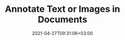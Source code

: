 ---
############################# Static ############################
layout: "product"
date: 2021-04-27T09:31:06+03:00
draft: false

product: "Annotation"
product_tag: "annotation"
platform: ".NET"
platform_tag: "net"

############################# Head ############################
head_title: "C# .NET Document Annotation API | Annotate PDF Word Excel PPTX Image Files"
head_description: "C# .NET Document Annotation API. View, tag, comment & annotate PDF Word DOC DOCX, Excel XLS XLSX, PPT PPTX, OTP, CAD, EMF WMF & image files."

############################# Header ############################
title: "Annotate Text or Images in Documents"
description: "‎Empower your .NET Applications to Add, Edit & Remove all Popular Annotation Types from over 50 document formats for an Easier & Efficient Collaboration.‎"
button:
    enable: true

############################# SubMenu ############################
submenu:
    enable: true
    
    left:
        img_alt: "GroupDocs.Annotation for .NET"
        image: "https://www.groupdocs.cloud/templates/groupdocs/images/product-logos/groupdocs-annotation-net.png"
        product: "GroupDocs.Annotation"
        platform: ".NET"

    middle:
        button:
            # button loop
            - link: "#overview"
              text: "Overview"

            # button loop
            - link: "#features"
              text: "Features"

            # button loop
            - link: "#support"
              text: "Support"

            # button loop
            - link: "https://products.groupdocs.app/annotation"
              text: "Live Demo"

            # button loop
            - link: "https://purchase.groupdocs.com/pricing/annotation/net"
              text: "Pricing"

    right:
        link_download: "https://downloads.groupdocs.com/annotation"
        link_learn: "https://docs.groupdocs.com/annotation/net/"
        link_buy: "https://purchase.groupdocs.com"

############################# Overview ############################
overview:
    enable: true
    content: |
      GroupDocs.Annotation for .NET is a comprehensive set of APIs that helps you build document annotation management applications in C#, ASP.NET and other related .NET technologies. You can create and work with all popular annotation types, such as area, point, text, ellipse, link, underline, polyline, arrow, distance, watermark, image etc for PDF, HTML, Microsoft Office Word, Excel spreadsheets, PowerPoint presentations, Visio, images, CAD drawing and various other formats. The document annotator library allows you to export documents after adding annotations, comments or highlighted notes back to its original format. It also gives you a handy set of data objects through which you can customize annotations as per your requirements.
    tabs:
      enable: true
      
      ## TAB ONE ##
      tab_one:
        description: |
          Following is an overview of GroupDocs.Annotation for .NET:

        right:
          enable: true
          icon: "fab fa-html5"
          title: "Overview"
          content: |
            * Add Annotations
            * Export Annotations
            * Import Annotations
            * User Management
            * Reply Based Comments
            * Annotation Compatibility
            * Abstract Storage
      
      ## TAB TWO ##
      tab_two:
        description: |
          GroupDocs.Annotation for .NET supports all popular [document file formats](https://docs.groupdocs.com/annotation/net/supported-document-formats/) including: Microsoft Office, PDF, images and many others.

        left:
          enable: true
          table:
            # table loop
            - title: "Microsoft Office Formats"
              content: |
                * **Microsoft Word**: DOC, DOCX, DOCM, DOT, DOTX, RTF
                * **Microsoft Excel**: XLS, XLSX, XLSM, XLSB, CSV
                * **Microsoft PowerPoint**: PPT, PPTX, PPTM, POTX, POTM, PPSM, PPS, PPSX
                * **Microsoft Visio**: VSD, VSS, VSDX, VST

        right:
          enable: true
          table:
            # table loop
            - title: "Other Formats"
              content: |
                * **Portable**: PDF (PDF/A-1a, PDF/A-1b, PDF/A-2a)
                * **OpenDocument**: OTP, ODT, OTT, ODS, ODP
                * **Images**: BMP, GIF, JPG, JPEG, PNG, TIFF
                * **AutoCAD**: CAD, DWG, DXF
                * **Metafiles**: EMF, WMF
                * **Email**: EML, EMLX, MSG
                * **Web**: HTM, HTML
                * **Others**: DICOM, DjVu

      ## TAB THREE ##
      tab_three:
        description: |
          GroupDocs.Annotation for .NET supports following Operating Systems, Frameworks & Package Managers:
        
        left:
          enable: true
          table:
            # table loop
            - icon: "fab fa-windows"
              title: "Operating Systems"
              content: |
                * Windows Desktop (x86 & x64)
                * Windows Server (x86 & x64)
                * Windows Azure
                * Linux
                * MacOS

            # table loop
            - icon: "fas fa-code"
              title: "Supported Frameworks"
              content: |
                * .NET Standard 2.0
                * .NET Framework 2.0 or higher
                * .NET Core 2.0 or higher
                * Mono Framework 1.2 or higher

        right:
          enable: true
          table:
            # table loop
            - icon: "fas fa-box"
              title: "Package Manager"
              content: |
                * NuGet
            
            # table loop
            - icon: "fas fa-tools"
              title: "Development Environments"
              content: |
                * Microsoft Visual Studio
                * Xamarin.Android
                * Xamarin.IOS
                * Xamarin.Mac
                * MonoDevelop

############################# Features ############################
features:
    enable: true
    title: "GroupDocs.Annotation for .NET Features"

    feature:
      # feature loop
      - icon: "fas fa-copy"
        content: "Add, Edit & Remove Annotations and Replies in Data Storage"

      # feature loop
      - icon: "fas fa-eye"
        content: "Export Annotations from Data Storage to Document"

      # feature loop
      - icon: "fas fa-bolt"
        content: "Metered License – Controlled Billing by Paying According to API Usage"
      
      # feature loop
      - icon: "fas fa-file-powerpoint"
        content: "Assign User Access Rights to Restrict Annotation Activities on Document"

      # feature loop
      - icon: "fas fa-code"
        content: "Single Function Call to Fetch All Annotations of a Document"

      # feature loop
      - icon: "fas fa-cloud"
        content: "Assign Value to Point Annotation or Move Existing Point Value"

      # feature loop
      - icon: "fas fa-remove-format"
        content: "Add Link Annotation to PDF, Word & PowerPoint Slides"

      # feature loop
      - icon: "fas fa-comment-slash"
        content: "Set Background Color of an Annotation or Remove all the Annotations from Document‎"

      # feature loop
      - icon: "fas fa-location-arrow"
        content: "Storage Independence via your own Data Storage or Default Inner “XML” Storage"

      # feature loop
      - icon: "fas fa-border-all"
        content: "Annotate PDF files with Accuracy – Get Image Representation of PDF Document & Cache Page Previews"

      # feature loop
      - icon: "fas fa-wrench"
        content: "Get Text Coordinates of Text Annotation in Image Representation of Document"

      # feature loop
      - icon: "fas fa-columns"
        content: "Link User Comments to Area Annotation & Support for Nested Comments"

      # feature loop
      - icon: "fas fa-file-word"
        content: "Use Arrow Annotation for pointing to Particular Content"

      # feature loop
      - icon: "fas fa-envelope"
        content: "Use Distance Annotation to Draw a Line that Represents Distance among Objects"

      # feature loop
      - icon: "fas fa-print"
        content: "Point based Annotation that when Clicked Pops Window to Add Comments"

      # feature loop
      - icon: "fas fa-file-archive"
        content: "Create a Connected Sequence of Line Segments Created as a Polyline Annotation"

      # feature loop
      - icon: "fas fa-lock"
        content: "Create Straight Line Segments, Arc Segments, or a combination of the both"

      # feature loop
      - icon: "fas fa-file-code"
        content: "Mark Document Areas Proposed for Redaction"
      
      # feature loop
      - icon: "fas fa-fill-drip"
        content: "Add Image Annotation to PDF, Diagrams, Word, Excel, Presentations & Images"

      # feature loop
      - icon: "fas fa-file-excel"
        content: "Add Text Field & Text based Stamp or Watermark in Document"

      # feature loop
      - icon: "fas fa-heading"
        content: "Strike Through, Underline or Replace Particular Text in a Document"

      # feature loop
      - icon: "fas fa-project-diagram"
        content: "Resize Annotation by assigning new Height & Width Parameters"

      # feature loop
      - icon: "fas fa-cube"
        content: "Get Thumbnails of Document Pages. Manage a Variety of Annotated Docs for Images & Diagrams"

      # feature loop
      - icon: "fab fa-uncharted"
        content: "Export Annotations to & Work with Multi-page TIFF files"
  
      # feature loop
      - icon: "fab fa-uncharted"
        content: "Adjust Vertical and Horizontal Alignment for Watermark Annotation"
  
      # feature loop
      - icon: "fab fa-uncharted"
        content: "Add Text Horizontal Alignment for Text Field"

    more_feature:
      # more_feature_loop
      - title: "Support for Multiple Types of Annotation"
        content: |
          GroupDocs.Annotation for .NET enables you to work with various types of annotations. This gives freedom and ease of communication while collaborating with your team on tasks. You can use annotations, such as, area annotation (mark an area as rectangle and add notes to it), point annotation (stick comments at any point in document), text annotation (add comment to selected text), strikeout/underline annotation (applied to a paragraph), polyline annotation (draw shapes and freehand lines), arrow annotation (arrow pointer with attached comments), ellipse annotation (display text inside the ellipse), distance annotation (draw a line that represents distance among objects), link annotation (add web links to supported document formats), and watermark annotation (text stamp or watermark can be added in document).‎

          ```cs
          // Initialize list of AnnotationInfo
          List<AnnotationInfo> annotations = new List<AnnotationInfo>();
          // Initialize text annotation
          AnnotationInfo textAnnotation = new AnnotationInfo
          {
            Box = new Rectangle((float)265.44, (float)153.86, 206, 36), Type = AnnotationType.Text 
          };
          // Add annotation to list
          annotations.Add(textAnnotation);
          // Get input file stream
          Stream inputFile = new FileStream("D:/input.pdf", FileMode.Open, FileAccess.ReadWrite);
          // Export annotation and save output file
          CommonUtilities.SaveOutputDocument(inputFile, annotations, DocumentType.Pdf);
          ```
      # more_feature_loop
      - title: "Properties used in Data Storage"
        content: "GroupDocs.Annotation for .NET API provides a comprehensive set of data objects with properties, used in data storage. You can work with Annotation (coordinates, dimensions, type, color, frame style, background color etc.), Annotation Collaborator (ID, document, access rights etc.), Annotation Reply (reply, parent annotation, GUID, message, time etc.), Document (GUID, name, owner, type, access rights etc.), User (ID, nick, email, password, photo etc.).‎"

      # more_feature_loop
      - title: "Access Rights Management"
        content: "GroupDocs.Annotation for .NET API offers easy way to manage access rights of annotations. The properties that you can assign or revoke include View, Annotate, Download, Export, Delete etc."

############################# Support ############################
support:
    enable: true

############################# Solutions ############################
solutions:
    enable: true
    title: "GroupDocs.Annotation offers document viewing APIs for other popular development environments"

    solution:
        # solution loop
        - img_alt: "GroupDocs.Annotation for Java"
          image: "https://www.groupdocs.cloud/templates/groupdocs/images/product-logos/groupdocs-annotation-java.png"
          product: "GroupDocs.Annotation"
          platform: "Java"
          link: "/annotation/java"

############################# Back to top ###############################
back_to_top:
  enable: true
---